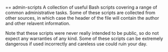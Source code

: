 == admin-scripts
A collection of useful Bash scripts covering a range of common administrative
tasks. Some of these scripts are collected from other sources, in which case
the header of the file will contain the author and other relavent information.

Note that these scripts were never really intended to be public, so do not
expect any warranties of any kind. Some of these scripts can be extremely
dangerous if used incorrectly and careless use could ruin your day.
